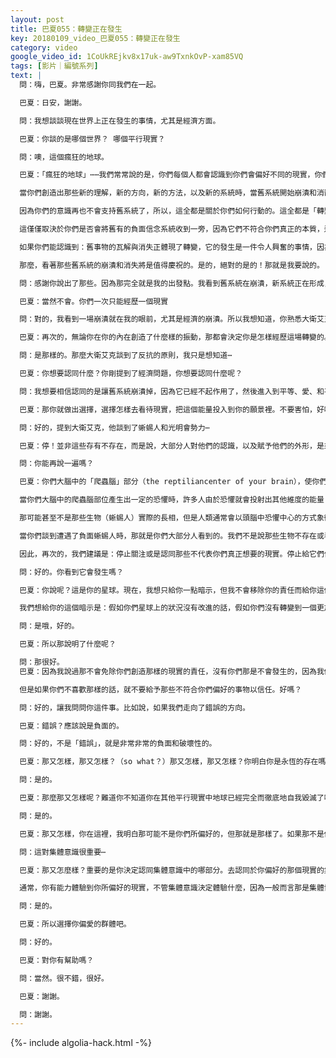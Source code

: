 ```yaml
---
layout: post
title: 巴夏055：轉變正在發生
key: 20180109_video_巴夏055：轉變正在發生
category: video
google_video_id: 1CoUkREjkv8x17uk-aw9TxnkOvP-xam85VQ
tags: [影片｜編號系列]
text: |
  問：嗨，巴夏。非常感謝你同我們在一起。

  巴夏：日安，謝謝。

  問：我想談談現在世界上正在發生的事情，尤其是經濟方面。

  巴夏：你談的是哪個世界？ 哪個平行現實？

  問：噢，這個瘋狂的地球。

  巴夏：「瘋狂的地球」⋯⋯我們常常說的是，你們每個人都會認識到你們會偏好不同的現實，你們會在自己的內在振動裡做出轉變，然後你們就會體驗創造出機會來創造新的系統。

  當你們創造出那些新的理解，新的方向，新的方法，以及新的系統時，當舊系統開始崩潰和消散的時候，你們就會擁有一些新東西來取代舊的系統。

  因為你們的意識再也不會支持舊系統了，所以，這全都是關於你們如何行動的。這全都是「轉變」不可或缺的部分。

  這僅僅取決於你們是否會將舊有的負面信念系統收到一旁，因為它們不符合你們真正的本質，這取決於你們到底要以一種負面的方式還是正面的方式去經歷它。

  如果你們能認識到：舊事物的瓦解與消失正體現了轉變，它的發生是一件令人興奮的事情，因為它意味著更加符合你們偏好的新系統正在到來；因為你們正轉變到一個更加代表了那些新系統的平行現實中。

  那麼，看著那些舊系統的崩潰和消失將是值得慶祝的。是的，絕對的是的！那就是我要說的。

  問：感謝你說出了那些。因為那完全就是我的出發點。我看到舊系統在崩潰，新系統正在形成，這令人非常興奮，非常，非常的令人興奮。我認為新系統不可能出現，除非舊系統消失。

  巴夏：當然不會。你們一次只能經歷一個現實

  問：對的，我看到一場崩潰就在我的眼前，尤其是經濟的崩潰。所以我想知道，你熟悉大衛艾克（David Icke）以及他的作品嗎？（是的）你發現他們？你認為他講的準確嗎？

  巴夏：再次的，無論你在你的內在創造了什麼樣的振動，那都會決定你是怎樣經歷這場轉變的。一場轉變正在發生著，它可以是負面的，也可以是正面的，取決於你選擇的振動以及你的信念系統。這就是我們對此問題的回答。

  問：是那樣的。那麼大衛艾克談到了反抗的原則，我只是想知道⋯

  巴夏：你想要認同什麼？你剛提到了經濟問題，你想要認同什麼呢？

  問：我想要相信認同的是讓舊系統崩潰掉，因為它已經不起作用了，然後進入到平等、愛、和平當中、恢復到這顆星球本應的狀態

  巴夏：那你就做出選擇，選擇怎樣去看待現實，把這個能量投入到你的願景裡。不要害怕，好嗎？

  問：好的，提到大衛艾克，他談到了蜥蜴人和光明會勢力⋯

  巴夏：停！並非這些存有不存在，而是說，大部分人對他們的認識，以及賦予他們的外形，是來自你們大腦中的爬蟲腦部分的恐懼的投射。

  問：你能再說一遍嗎？

  巴夏：你們大腦中的「爬蟲腦」部分（the reptiliancenter of your brain），使你們處於「生存模式」。

  當你們大腦中的爬蟲腦部位產生出一定的恐懼時，許多人由於恐懼就會投射出其他維度的能量（otherdimensional energy），而那正代表了他們自己的恐懼形式

  那可能甚至不是那些生物（蜥蜴人）實際的長相，但是人類通常會以頭腦中恐懼中心的方式象徵性地看待他們，你們的科學家將其稱為「爬蟲腦」。

  當你們談到遭遇了負面蜥蜴人時，那就是你們大部分人看到的。我們不是說那些生物不存在或看起來不是那個樣子，而是他們不是你們所想的那樣，他們不是你們的神話故事中的樣子。

  因此，再次的，我們建議是：停止關注或是認同那些不代表你們真正想要的現實。停止給它們信任。請提升，提升你們所選擇的振動，允許那些不符合你們的振動都失去價值，然後你們會擁有你們想要的經濟，好嗎？

  問：好的。你看到它會發生嗎？

  巴夏：你說呢？這是你的星球。現在，我想只給你一點暗示，但我不會移除你的責任而給你這個暗示，因為責任還是在你的手中，任何時候只要你願意，你都可以正向地或負向地改變事物。

  我們想給你的這個暗示是：假如你們星球上的狀況沒有改進的話，假如你們沒有轉變到一個更加代表了你們偏愛的平行現實的話，我們十有八九就不會同你們進行這場對話了。因為如果那樣，這對話就沒有意義了，不是嗎？

  問：是哦，好的。

  巴夏：所以那說明了什麼呢？

  問：那很好。
  巴夏：因為我說過那不會免除你們創造那樣的現實的責任，沒有你們那是不會發生的，因為我們覺察到你們集體能量可能會很順利。但如果你們想要的話，你們還是可以走向另一個方向。

  但是如果你們不喜歡那樣的話，就不要給予那些不符合你們偏好的事物以信任。好嗎？

  問：好的，讓我問問你這件事。比如說，如果我們走向了錯誤的方向。

  巴夏：錯誤？應該說是負面的。

  問：好的，不是「錯誤」，就是非常非常的負面和破壞性的。

  巴夏：那又怎樣，那又怎樣？（so what？）那又怎樣，那又怎樣？你明白你是永恆的存在嗎？（Do you understand that you are an eternal being？）

  問：是的。

  巴夏：那麼那又怎樣呢？難道你不知道你在其他平行現實中地球已經完全而徹底地自我毀滅了嗎？

  問：是的。

  巴夏：那又怎樣，你在這裡，我明白那可能不是你們所偏好的，但那就是那樣了。如果那不是你們的偏好，在這個現實裡就不要那樣做了（毀滅地球）。總之你們已經在其他現實中做過了。

  問：這對集體意識很重要⋯

  巴夏：那又怎麼樣？重要的是你決定認同集體意識中的哪部分。去認同於你偏好的那個現實的集體意識。而如果那個實相不是你所偏好的，那麼它的集體意識對你來說也就沒有意義。

  通常，你有能力體驗到你所偏好的現實，不管集體意識決定體驗什麼，因為一般而言那是集體協議的一部分。集體協議說「任何個人都可以體驗到他想要體驗的群體」。你理解了嗎？

  問：是的。

  巴夏：所以選擇你偏愛的群體吧。

  問：好的。

  巴夏：對你有幫助嗎？

  問：當然。很不錯，很好。

  巴夏：謝謝。

  問：謝謝。
---
```


{%- include algolia-hack.html -%}
